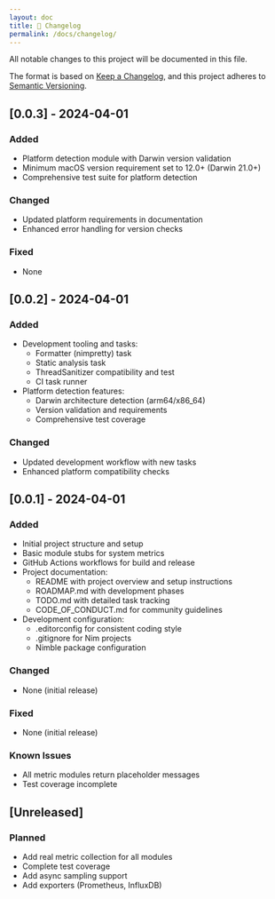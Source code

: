 ```yaml
---
layout: doc
title: 📝 Changelog
permalink: /docs/changelog/
---
```


All notable changes to this project will be documented in this file.

The format is based on [Keep a Changelog](https://keepachangelog.com/en/1.0.0/),
and this project adheres to [Semantic Versioning](https://semver.org/spec/v2.0.0.html).

## [0.0.3] - 2024-04-01

### Added

- Platform detection module with Darwin version validation
- Minimum macOS version requirement set to 12.0+ (Darwin 21.0+)
- Comprehensive test suite for platform detection

### Changed

- Updated platform requirements in documentation
- Enhanced error handling for version checks

### Fixed

- None

## [0.0.2] - 2024-04-01

### Added

- Development tooling and tasks:
  - Formatter (nimpretty) task
  - Static analysis task
  - ThreadSanitizer compatibility and test
  - CI task runner
- Platform detection features:
  - Darwin architecture detection (arm64/x86_64)
  - Version validation and requirements
  - Comprehensive test coverage

### Changed

- Updated development workflow with new tasks
- Enhanced platform compatibility checks

## [0.0.1] - 2024-04-01

### Added

- Initial project structure and setup
- Basic module stubs for system metrics
- GitHub Actions workflows for build and release
- Project documentation:
  - README with project overview and setup instructions
  - ROADMAP.md with development phases
  - TODO.md with detailed task tracking
  - CODE_OF_CONDUCT.md for community guidelines
- Development configuration:
  - .editorconfig for consistent coding style
  - .gitignore for Nim projects
  - Nimble package configuration

### Changed

- None (initial release)

### Fixed

- None (initial release)

### Known Issues

- All metric modules return placeholder messages
- Test coverage incomplete

## [Unreleased]

### Planned

- Add real metric collection for all modules
- Complete test coverage
- Add async sampling support
- Add exporters (Prometheus, InfluxDB)

<!-- markdownlint-configure-file
MD024:
  # Only check sibling headings
  siblings_only: true
-->
